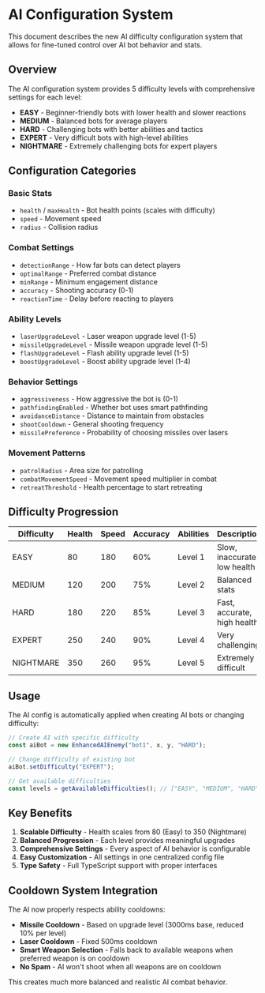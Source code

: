 # AI Configuration System

This document describes the new AI difficulty configuration system that allows for fine-tuned control over AI bot behavior and stats.

## Overview

The AI configuration system provides 5 difficulty levels with comprehensive settings for each level:

- **EASY** - Beginner-friendly bots with lower health and slower reactions
- **MEDIUM** - Balanced bots for average players  
- **HARD** - Challenging bots with better abilities and tactics
- **EXPERT** - Very difficult bots with high-level abilities
- **NIGHTMARE** - Extremely challenging bots for expert players

## Configuration Categories

### Basic Stats
- `health` / `maxHealth` - Bot health points (scales with difficulty)
- `speed` - Movement speed
- `radius` - Collision radius

### Combat Settings  
- `detectionRange` - How far bots can detect players
- `optimalRange` - Preferred combat distance
- `minRange` - Minimum engagement distance
- `accuracy` - Shooting accuracy (0-1)
- `reactionTime` - Delay before reacting to players

### Ability Levels
- `laserUpgradeLevel` - Laser weapon upgrade level (1-5)
- `missileUpgradeLevel` - Missile weapon upgrade level (1-5) 
- `flashUpgradeLevel` - Flash ability upgrade level (1-5)
- `boostUpgradeLevel` - Boost ability upgrade level (1-4)

### Behavior Settings
- `aggressiveness` - How aggressive the bot is (0-1)
- `pathfindingEnabled` - Whether bot uses smart pathfinding
- `avoidanceDistance` - Distance to maintain from obstacles
- `shootCooldown` - General shooting frequency
- `missilePreference` - Probability of choosing missiles over lasers

### Movement Patterns
- `patrolRadius` - Area size for patrolling
- `combatMovementSpeed` - Movement speed multiplier in combat
- `retreatThreshold` - Health percentage to start retreating

## Difficulty Progression

| Difficulty | Health | Speed | Accuracy | Abilities | Description |
|-----------|--------|-------|----------|-----------|-------------|
| EASY | 80 | 180 | 60% | Level 1 | Slow, inaccurate, low health |
| MEDIUM | 120 | 200 | 75% | Level 2 | Balanced stats |
| HARD | 180 | 220 | 85% | Level 3 | Fast, accurate, high health |
| EXPERT | 250 | 240 | 90% | Level 4 | Very challenging |
| NIGHTMARE | 350 | 260 | 95% | Level 5 | Extremely difficult |

## Usage

The AI config is automatically applied when creating AI bots or changing difficulty:

```typescript
// Create AI with specific difficulty
const aiBot = new EnhancedAIEnemy("bot1", x, y, "HARD");

// Change difficulty of existing bot
aiBot.setDifficulty("EXPERT");

// Get available difficulties
const levels = getAvailableDifficulties(); // ["EASY", "MEDIUM", "HARD", "EXPERT", "NIGHTMARE"]
```

## Key Benefits

1. **Scalable Difficulty** - Health scales from 80 (Easy) to 350 (Nightmare)
2. **Balanced Progression** - Each level provides meaningful upgrades
3. **Comprehensive Settings** - Every aspect of AI behavior is configurable
4. **Easy Customization** - All settings in one centralized config file
5. **Type Safety** - Full TypeScript support with proper interfaces

## Cooldown System Integration

The AI now properly respects ability cooldowns:
- **Missile Cooldown** - Based on upgrade level (3000ms base, reduced 10% per level)
- **Laser Cooldown** - Fixed 500ms cooldown
- **Smart Weapon Selection** - Falls back to available weapons when preferred weapon is on cooldown
- **No Spam** - AI won't shoot when all weapons are on cooldown

This creates much more balanced and realistic AI combat behavior.
